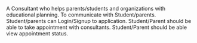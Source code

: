 A Consultant who helps parents/students and organizations with educational planning.
To communicate with Student/parents.
Student/parents can Login/Signup to application.
Student/Parent should be able to take appointment with consultants.
Student/Parent should be able view appointment status.
